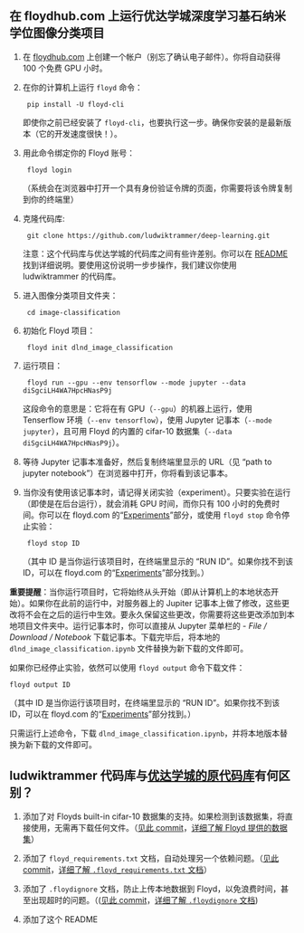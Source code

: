 ## 在 floydhub.com 上运行优达学城深度学习基石纳米学位图像分类项目


1. 在 [floydhub.com](https://www.floydhub.com) 上创建一个帐户（别忘了确认电子邮件）。你将自动获得 100 个免费 GPU 小时。

2. 在你的计算机上运行 `floyd` 命令：

        pip install -U floyd-cli

    即使你之前已经安装了 `floyd-cli`，也要执行这一步。确保你安装的是最新版本（它的开发速度很快！）。


3. 用此命令绑定你的 Floyd 账号：

        floyd login

    （系统会在浏览器中打开一个具有身份验证令牌的页面，你需要将该令牌复制到你的终端里）

4. 克隆代码库:

        git clone https://github.com/ludwiktrammer/deep-learning.git

    注意：这个代码库与优达学城的代码库之间有些许差别。你可以在 [README](https://github.com/ludwiktrammer/deep-learning/tree/master/image-classification#how-is-this-repository-different-from-the-original) 找到详细说明。要使用这份说明一步步操作，我们建议你使用 ludwiktrammer 的代码库。

5. 进入图像分类项目文件夹：

        cd image-classification

6. 初始化 Floyd 项目：

        floyd init dlnd_image_classification

7. 运行项目：

        floyd run --gpu --env tensorflow --mode jupyter --data diSgciLH4WA7HpcHNasP9j

    这段命令的意思是：它将在有 GPU（`--gpu`）的机器上运行，使用 Tenserflow 环境（`--env tensorflow`），使用 Jupyter 记事本（`--mode jupyter`），且可用 Floyd 的内置的 cifar-10 数据集（`--data diSgciLH4WA7HpcHNasP9j`）。

8. 等待 Jupyter 记事本准备好，然后复制终端里显示的 URL（见 “path to jupyter notebook”）在浏览器中打开，你将看到该记事本。


9. 当你没有使用该记事本时，请记得关闭实验（experiment）。只要实验在运行（即使是在后台运行），就会消耗 GPU 时间，而你只有 100 小时的免费时间。你可以在 floyd.com 的“[Experiments](https://www.floydhub.com/experiments)”部分，或使用 `floyd stop` 命令停止实验：

        floyd stop ID

   （其中 ID 是当你运行该项目时，在终端里显示的 “RUN ID”。如果你找不到该 ID，可以在 floyd.com 的“[Experiments](https://www.floydhub.com/experiments)”部分找到。）

**重要提醒**：当你运行项目时，它将始终从头开始（即从计算机上的本地状态开始）。如果你在此前的运行中，对服务器上的  Jupiter 记事本上做了修改，这些更改将不会在之后的运行中生效。要永久保留这些更改，你需要将这些更改添加到本地项目文件夹中。运行记事本时，你可以直接从  Jupyter 菜单栏的 - *File / Download / Notebook* 下载记事本。下载完毕后，将本地的 `dlnd_image_classification.ipynb` 文件替换为新下载的文件即可。

如果你已经停止实验，依然可以使用 `floyd output` 命令下载文件：

    floyd output ID

   （其中 ID 是当你运行该项目时，在终端里显示的 “RUN ID”。如果你找不到该 ID，可以在 floyd.com 的“[Experiments](https://www.floydhub.com/experiments)”部分找到。）

只需运行上述命令，下载 `dlnd_image_classification.ipynb`，并将本地版本替换为新下载的文件即可。


## ludwiktrammer 代码库与[优达学城的原代码库](https://github.com/udacity/deep-learning)有何区别？

1. 添加了对 Floyds built-in cifar-10 数据集的支持。如果检测到该数据集，将直接使用，无需再下载任何文件。（[见此 commit](https://github.com/ludwiktrammer/deep-learning/commit/2e84ff7852905f154f1692f67ca15da28ac43149)，[详细了解 Floyd 提供的数据集](http://docs.floydhub.com/guides/datasets/)）

2. 添加了 `floyd_requirements.txt` 文档，自动处理另一个依赖问题。（[见此 commit](https://github.com/ludwiktrammer/deep-learning/commit/80b459411d4395dacf8f46be0b028c81858bd97a)，[详细了解 `.floyd_requirements.txt` 文档](http://docs.floydhub.com/home/installing_dependencies/)）

3. 添加了 `.floydignore` 文档，防止上传本地数据到 Floyd，以免浪费时间，甚至出现超时的问题。（([见此 commit](https://github.com/ludwiktrammer/deep-learning/commit/30d4b536b67366feef38425ce1406e969452717e)，[详细了解 `.floydignore` 文档](http://docs.floydhub.com/home/floyd_ignore/))

4. 添加了这个 README

